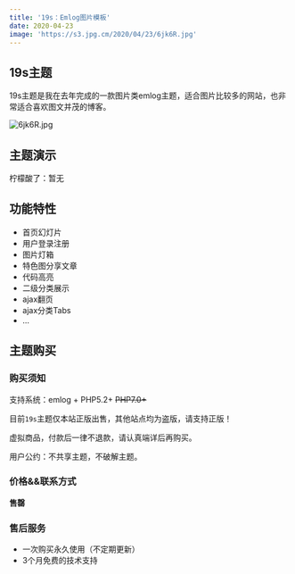 ```yaml
---
title: '19s：Emlog图片模板'
date: 2020-04-23
image: 'https://s3.jpg.cm/2020/04/23/6jk6R.jpg'
---
```

## 19s主题

19s主题是我在去年完成的一款图片类emlog主题，适合图片比较多的网站，也非常适合喜欢图文并茂的博客。

![6jk6R.jpg](https://s3.jpg.cm/2020/04/23/6jk6R.jpg)

## 主题演示

柠檬酸了：暂无

## 功能特性

 - 首页幻灯片
 - 用户登录注册
 - 图片灯箱
 - 特色图分享文章
 - 代码高亮
 - 二级分类展示
 - ajax翻页
 - ajax分类Tabs
 - ...

## 主题购买

### 购买须知

支持系统：emlog + PHP5.2+ ~~PHP7.0+~~

目前`19s`主题仅本站正版出售，其他站点均为盗版，请支持正版！

虚拟商品，付款后一律不退款，请认真端详后再购买。

用户公约：不共享主题，不破解主题。

### 价格&&联系方式

**售罄**

### 售后服务

 - 一次购买永久使用（不定期更新）
 - 3个月免费的技术支持
